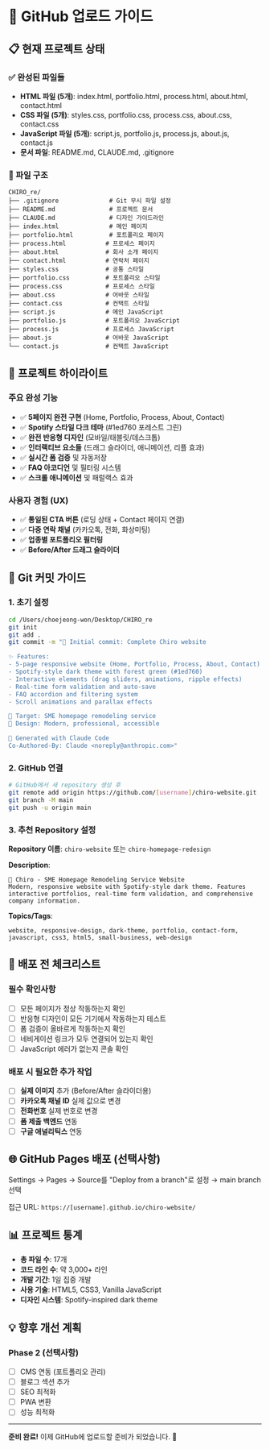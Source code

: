 # 🚀 GitHub 업로드 가이드

## 📋 현재 프로젝트 상태

### ✅ 완성된 파일들
- **HTML 파일 (5개)**: index.html, portfolio.html, process.html, about.html, contact.html
- **CSS 파일 (5개)**: styles.css, portfolio.css, process.css, about.css, contact.css  
- **JavaScript 파일 (5개)**: script.js, portfolio.js, process.js, about.js, contact.js
- **문서 파일**: README.md, CLAUDE.md, .gitignore

### 📁 파일 구조
```
CHIRO_re/
├── .gitignore              # Git 무시 파일 설정
├── README.md               # 프로젝트 문서
├── CLAUDE.md               # 디자인 가이드라인
├── index.html              # 메인 페이지
├── portfolio.html          # 포트폴리오 페이지
├── process.html           # 프로세스 페이지
├── about.html             # 회사 소개 페이지
├── contact.html           # 연락처 페이지
├── styles.css             # 공통 스타일
├── portfolio.css          # 포트폴리오 스타일
├── process.css            # 프로세스 스타일
├── about.css              # 어바웃 스타일
├── contact.css            # 컨택트 스타일
├── script.js              # 메인 JavaScript
├── portfolio.js           # 포트폴리오 JavaScript
├── process.js             # 프로세스 JavaScript
├── about.js               # 어바웃 JavaScript
└── contact.js             # 컨택트 JavaScript
```

## 🌟 프로젝트 하이라이트

### 주요 완성 기능
- ✅ **5페이지 완전 구현** (Home, Portfolio, Process, About, Contact)
- ✅ **Spotify 스타일 다크 테마** (#1ed760 포레스트 그린)
- ✅ **완전 반응형 디자인** (모바일/태블릿/데스크톱)
- ✅ **인터랙티브 요소들** (드래그 슬라이더, 애니메이션, 리플 효과)
- ✅ **실시간 폼 검증** 및 자동저장
- ✅ **FAQ 아코디언** 및 필터링 시스템
- ✅ **스크롤 애니메이션** 및 패럴랙스 효과

### 사용자 경험 (UX)
- ✅ **통일된 CTA 버튼** (로딩 상태 + Contact 페이지 연결)
- ✅ **다중 연락 채널** (카카오톡, 전화, 화상미팅)
- ✅ **업종별 포트폴리오 필터링**
- ✅ **Before/After 드래그 슬라이더**

## 📝 Git 커밋 가이드

### 1. 초기 설정
```bash
cd /Users/choejeong-won/Desktop/CHIRO_re
git init
git add .
git commit -m "🎉 Initial commit: Complete Chiro website

✨ Features:
- 5-page responsive website (Home, Portfolio, Process, About, Contact)
- Spotify-style dark theme with forest green (#1ed760)
- Interactive elements (drag sliders, animations, ripple effects)
- Real-time form validation and auto-save
- FAQ accordion and filtering system
- Scroll animations and parallax effects

🎯 Target: SME homepage remodeling service
🎨 Design: Modern, professional, accessible

🤖 Generated with Claude Code
Co-Authored-By: Claude <noreply@anthropic.com>"
```

### 2. GitHub 연결
```bash
# GitHub에서 새 repository 생성 후
git remote add origin https://github.com/[username]/chiro-website.git
git branch -M main
git push -u origin main
```

### 3. 추천 Repository 설정

**Repository 이름**: `chiro-website` 또는 `chiro-homepage-redesign`

**Description**: 
```
🎯 Chiro - SME Homepage Remodeling Service Website
Modern, responsive website with Spotify-style dark theme. Features interactive portfolios, real-time form validation, and comprehensive company information.
```

**Topics/Tags**:
```
website, responsive-design, dark-theme, portfolio, contact-form, 
javascript, css3, html5, small-business, web-design
```

## 🔧 배포 전 체크리스트

### 필수 확인사항
- [ ] 모든 페이지가 정상 작동하는지 확인
- [ ] 반응형 디자인이 모든 기기에서 작동하는지 테스트
- [ ] 폼 검증이 올바르게 작동하는지 확인
- [ ] 네비게이션 링크가 모두 연결되어 있는지 확인
- [ ] JavaScript 에러가 없는지 콘솔 확인

### 배포 시 필요한 추가 작업
- [ ] **실제 이미지** 추가 (Before/After 슬라이더용)
- [ ] **카카오톡 채널 ID** 실제 값으로 변경
- [ ] **전화번호** 실제 번호로 변경
- [ ] **폼 제출 백엔드** 연동
- [ ] **구글 애널리틱스** 연동

## 🌐 GitHub Pages 배포 (선택사항)

Settings → Pages → Source를 "Deploy from a branch"로 설정 → main branch 선택

접근 URL: `https://[username].github.io/chiro-website/`

## 📊 프로젝트 통계

- **총 파일 수**: 17개
- **코드 라인 수**: 약 3,000+ 라인
- **개발 기간**: 1일 집중 개발
- **사용 기술**: HTML5, CSS3, Vanilla JavaScript
- **디자인 시스템**: Spotify-inspired dark theme

## 💡 향후 개선 계획

### Phase 2 (선택사항)
- [ ] CMS 연동 (포트폴리오 관리)
- [ ] 블로그 섹션 추가
- [ ] SEO 최적화
- [ ] PWA 변환
- [ ] 성능 최적화

---

**준비 완료!** 이제 GitHub에 업로드할 준비가 되었습니다. 🚀
